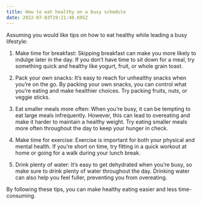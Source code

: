```yaml
---
title: How to eat healthy on a busy schedule
date: 2022-07-03T19:21:48.695Z
---
```


Assuming you would like tips on how to eat healthy while leading a busy lifestyle: 

1. Make time for breakfast: Skipping breakfast can make you more likely to indulge later in the day. If you don’t have time to sit down for a meal, try something quick and healthy like yogurt, fruit, or whole grain toast.

2. Pack your own snacks: It’s easy to reach for unhealthy snacks when you’re on the go. By packing your own snacks, you can control what you’re eating and make healthier choices. Try packing fruits, nuts, or veggie sticks.

3. Eat smaller meals more often: When you’re busy, it can be tempting to eat large meals infrequently. However, this can lead to overeating and make it harder to maintain a healthy weight. Try eating smaller meals more often throughout the day to keep your hunger in check.

4. Make time for exercise: Exercise is important for both your physical and mental health. If you’re short on time, try fitting in a quick workout at home or going for a walk during your lunch break.

5. Drink plenty of water: It’s easy to get dehydrated when you’re busy, so make sure to drink plenty of water throughout the day. Drinking water can also help you feel fuller, preventing you from overeating.

By following these tips, you can make healthy eating easier and less time-consuming.
